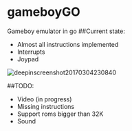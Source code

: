 # gameboyGO
Gameboy emulator in go
##Current state:
* Almost all instructions implemented
* Interrupts
* Joypad


![deepinscreenshot20170304230840](https://cloud.githubusercontent.com/assets/5223817/23582991/8f6f1cbc-012f-11e7-8570-60e3a221107f.png)

##TODO:
* Video (in progress)
* Missing instructions
* Support roms bigger than 32K
* Sound
